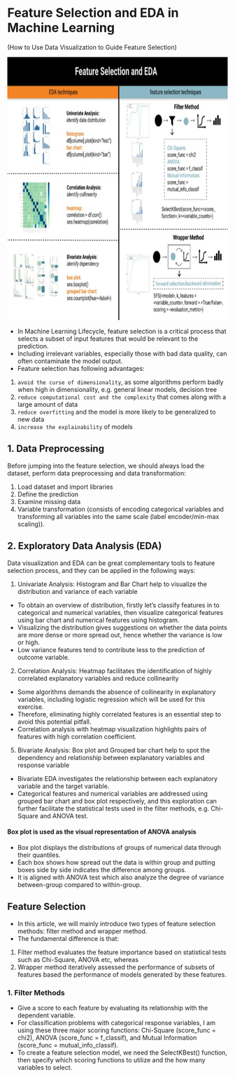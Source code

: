 # Feature Selection and EDA in Machine Learning
(How to Use Data Visualization to Guide Feature Selection)

<p align="center">
  <img src="https://github.com/akimwong/1_OnPremise/blob/main/Journey/004/articles/summaries/EdaAndFeatureSelectionTechniques1.jpg" width="900" height="600">
</p>

- In Machine Learning Lifecycle, feature selection is a critical process that selects a subset of input features that would be relevant to the prediction.
- Including irrelevant variables, especially those with bad data quality, can often contaminate the model output.
- Feature selection has following advantages:

1. `avoid the curse of dimensionality`, as some algorithms perform badly when high in dimensionality, e.g. general linear models, decision tree
2. `reduce computational cost and the complexity` that comes along with a large amount of data
3. `reduce overfitting` and the model is more likely to be generalized to new data
4. `increase the explainability` of models

## 1. Data Preprocessing

Before jumping into the feature selection, we should always load the dataset, perform data preprocessing and data transformation:

1. Load dataset and import libraries <br/>
2. Define the prediction <br/>
3. Examine missing data <br/>
4. Variable transformation (consists of encoding categorical variables and transforming all variables into the same scale (label encoder/min-max scaling)). <br/>

## 2. Exploratory Data Analysis (EDA)

Data visualization and EDA can be great complementary tools to feature selection process, and they can be applied in the following ways:

1. Univariate Analysis: Histogram and Bar Chart help to visualize the distribution and variance of each variable

- To obtain an overview of distribution, firstly let’s classify features in to categorical and numerical variables, then visualize categorical features using bar chart and numerical features using histogram. 
- Visualizing the distribution gives suggestions on whether the data points are more dense or more spread out, hence whether the variance is low or high. 
- Low variance features tend to contribute less to the prediction of outcome variable.

2. Correlation Analysis: Heatmap facilitates the identification of highly correlated explanatory variables and reduce collinearity

- Some algorithms demands the absence of collinearity in explanatory variables, including logistic regression which will be used for this exercise.
- Therefore, eliminating highly correlated features is an essential step to avoid this potential pitfall. 
- Correlation analysis with heatmap visualization highlights pairs of features with high correlation coefficient.

5. Bivariate Analysis: Box plot and Grouped bar chart help to spot the dependency and relationship between explanatory variables and response variable

- Bivariate EDA investigates the relationship between each explanatory variable and the target variable. 
- Categorical features and numerical variables are addressed using grouped bar chart and box plot respectively, and this exploration can further facilitate the statistical tests used in the filter methods, e.g. Chi-Square and ANOVA test.

#### Box plot is used as the visual representation of ANOVA analysis

- Box plot displays the distributions of groups of numerical data through their quantiles. 
- Each box shows how spread out the data is within group and putting boxes side by side indicates the difference among groups. 
- It is aligned with ANOVA test which also analyze the degree of variance between-group compared to within-group. 

## Feature Selection

- In this article, we will mainly introduce two types of feature selection methods: filter method and wrapper method. 
- The fundamental difference is that:

1. Filter method evaluates the feature importance based on statistical tests such as Chi-Square, ANOVA etc, whereas 
2. Wrapper method iteratively assessed the performance of subsets of features based the performance of models generated by these features.

### 1. Filter Methods

- Give a score to each feature by evaluating its relationship with the dependent variable. 
- For classification problems with categorical response variables, I am using these three major scoring functions: Chi-Square (score_func = chi2), ANOVA (score_func = f_classif), and Mutual Information (score_func = mutual_info_classif). 
- To create a feature selection model, we need the SelectKBest() function, then specify which scoring functions to utilize and the how many variables to select.

